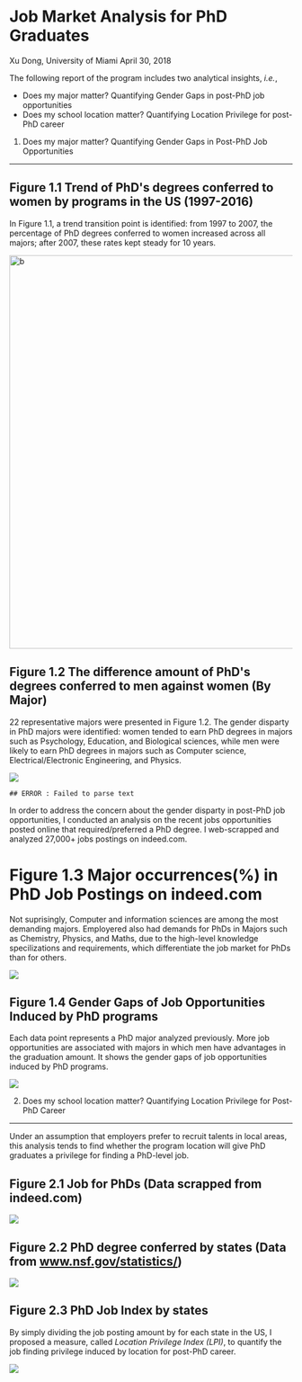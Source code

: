 Job Market Analysis for PhD Graduates
================
Xu Dong, University of Miami
April 30, 2018

The following report of the program includes two analytical insights, *i.e.*,

-   Does my major matter? Quantifying Gender Gaps in post-PhD job opportunities
-   Does my school location matter? Quantifying Location Privilege for post-PhD career

1. Does my major matter? Quantifying Gender Gaps in Post-PhD Job Opportunities
------------------------------------------------------------------------------

Figure 1.1 Trend of PhD's degrees conferred to women by programs in the US (1997-2016)
--------------------------------------------------------------------------------------

In Figure 1.1, a trend transition point is identified: from 1997 to 2007, the percentage of PhD degrees conferred to women increased across all majors; after 2007, these rates kept steady for 10 years.

<img src="2nd_plot.png" alt="b" width="700" />

Figure 1.2 The difference amount of PhD's degrees conferred to men against women (By Major)
-------------------------------------------------------------------------------------------

22 representative majors were presented in Figure 1.2. The gender disparty in PhD majors were identified: women tended to earn PhD degrees in majors such as Psychology, Education, and Biological sciences, while men were likely to earn PhD degrees in majors such as Computer science, Electrical/Electronic Engineering, and Physics.

![](PhD_Gender_Gaps_v2_files/figure-markdown_github/job_major-1.png)

    ## ERROR : Failed to parse text

In order to address the concern about the gender disparty in post-PhD job opportunities, I conducted an analysis on the recent jobs opportunities posted online that required/preferred a PhD degree. I web-scrapped and analyzed 27,000+ jobs postings on indeed.com.

Figure 1.3 Major occurrences(%) in PhD Job Postings on indeed.com
=================================================================

Not suprisingly, Computer and information sciences are among the most demanding majors. Employered also had demands for PhDs in Majors such as Chemistry, Physics, and Maths, due to the high-level knowledge specilizations and requirements, which differentiate the job market for PhDs than for others.

![](PhD_Gender_Gaps_v2_files/figure-markdown_github/unnamed-chunk-1-1.png)

Figure 1.4 Gender Gaps of Job Opportunities Induced by PhD programs
-------------------------------------------------------------------

Each data point represents a PhD major analyzed previously. More job opportunities are associated with majors in which men have advantages in the graduation amount. It shows the gender gaps of job opportunities induced by PhD programs.

![](PhD_Gender_Gaps_v2_files/figure-markdown_github/gap-1.png)

2. Does my school location matter? Quantifying Location Privilege for Post-PhD Career
-------------------------------------------------------------------------------------

Under an assumption that employers prefer to recruit talents in local areas, this analysis tends to find whether the program location will give PhD graduates a privilege for finding a PhD-level job.

Figure 2.1 Job for PhDs (Data scrapped from indeed.com)
-------------------------------------------------------

![](PhD_Gender_Gaps_v2_files/figure-markdown_github/job_location-1.png)

Figure 2.2 PhD degree conferred by states (Data from www.nsf.gov/statistics/)
-----------------------------------------------------------------------------

![](PhD_Gender_Gaps_v2_files/figure-markdown_github/degree_by_state-1.png)

Figure 2.3 PhD Job Index by states
----------------------------------

By simply dividing the job posting amount by for each state in the US, I proposed a measure, called *Location Privilege Index (LPI)*, to quantify the job finding privilege induced by location for post-PhD career.

![](PhD_Gender_Gaps_v2_files/figure-markdown_github/index-1.png)
